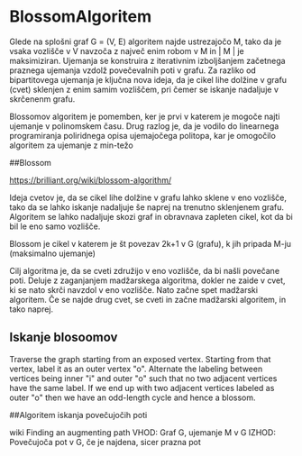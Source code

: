 # BlossomAlgoritem


Glede na splošni graf G = (V, E) algoritem najde ustrezajočo M, tako da je vsaka vozlišče v V navzoča z največ enim robom v M in | M | je maksimiziran.
Ujemanja se konstruira z iterativnim izboljšanjem začetnega praznega ujemanja vzdolž povečevalnih poti v grafu. 
Za razliko od bipartitovega ujemanja je ključna nova ideja, da je cikel lihe dolžine v grafu (cvet) sklenjen z enim samim vozliščem, 
pri čemer se iskanje nadaljuje v skrčenenm grafu.

Blossomov algoritem je pomemben, ker je prvi v katerem je mogoče najti ujemanje v polinomskem času.
Drug razlog je, da je vodilo do linearnega programiranja poliridnega opisa ujemajočega politopa, kar je omogočilo algoritem za ujemanje z min-težo

##Blossom

https://brilliant.org/wiki/blossom-algorithm/

Ideja cvetov je, da se cikel lihe dolžine v grafu lahko sklene v eno vozlišče, tako da se lahko iskanje nadaljuje še naprej na trenutno sklenjenem grafu.
Algoritem se lahko nadaljuje skozi graf in obravnava zapleten cikel, kot da bi bil le eno samo vozlišče.

Blossom je cikel v katerem je št povezav 2k+1 v G (grafu), k jih pripada M-ju (maksimalno ujemanje)

Cilj algoritma je, da se cveti združijo v eno vozlišče, da bi našli povečane poti. 
Deluje z zaganjanjem madžarskega algoritma, dokler ne zaide v cvet, ki se nato skrči navzdol v eno vozlišče. 
Nato začne spet madžarski algoritem. Če se najde drug cvet, se cveti in začne madžarski algoritem, in tako naprej.

## Iskanje blosoomov


Traverse the graph starting from an exposed vertex.
Starting from that vertex, label it as an outer vertex "o".
Alternate the labeling between vertices being inner "i" and outer "o" such that no two adjacent vertices have the same label.
If we end up with two adjacent vertices labeled as outer "o" then we have an odd-length cycle and hence a blossom.

##Algoritem iskanja povečujočih poti

wiki Finding an augmenting path
VHOD:  Graf G, ujemanje M v G
IZHOD: Povečujoča pot v G, če je najdena, sicer prazna pot



